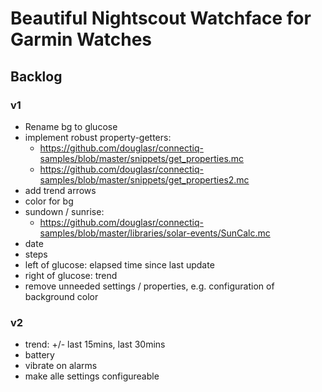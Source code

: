 # Beautiful Nightscout Watchface for Garmin Watches

## Backlog

### v1
- Rename bg to glucose
- implement robust property-getters:
  - https://github.com/douglasr/connectiq-samples/blob/master/snippets/get_properties.mc
  - https://github.com/douglasr/connectiq-samples/blob/master/snippets/get_properties2.mc
- add trend arrows
- color for bg
- sundown / sunrise:
  - https://github.com/douglasr/connectiq-samples/blob/master/libraries/solar-events/SunCalc.mc
- date
- steps
- left of glucose: elapsed time since last update
- right of glucose: trend
- remove unneeded settings / properties, e.g. configuration of background color

### v2
- trend: +/- last 15mins, last 30mins
- battery
- vibrate on alarms
- make alle settings configureable
